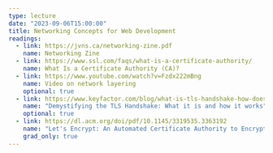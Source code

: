 ```yaml
---
type: lecture
date: "2023-09-06T15:00:00"
title: Networking Concepts for Web Development
readings:
  - link: https://jvns.ca/networking-zine.pdf
    name: Networking Zine
  - link: https://www.ssl.com/faqs/what-is-a-certificate-authority/
    name: What Is a Certificate Authority (CA)?
  - link: https://www.youtube.com/watch?v=Fzdx222mBng
    name: Video on network layering
    optional: true
  - link: https://www.keyfactor.com/blog/what-is-tls-handshake-how-does-it-work/
    name: "Demystifying the TLS Handshake: What it is and how it works"
    optional: true
  - link: https://dl.acm.org/doi/pdf/10.1145/3319535.3363192
    name: "Let's Encrypt: An Automated Certificate Authority to Encrypt the Entire Web"
    grad_only: true
---
```

